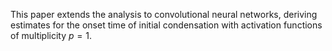 This paper extends the analysis to convolutional neural networks, deriving estimates for the onset time of initial condensation with activation functions of multiplicity $p=1$.